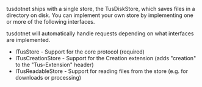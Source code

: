 tusdotnet ships with a single store, the TusDiskStore, which saves files in a directory on disk. You can implement your own store by implementing one or more of the following interfaces. 

tusdotnet will automatically handle requests depending on what interfaces are implemented.

* ITusStore - Support for the core protocol (required)
* ITusCreationStore - Support for the Creation extension (adds "creation" to the "Tus-Extension" header)
* ITusReadableStore - Support for reading files from the store (e.g. for downloads or processing)
